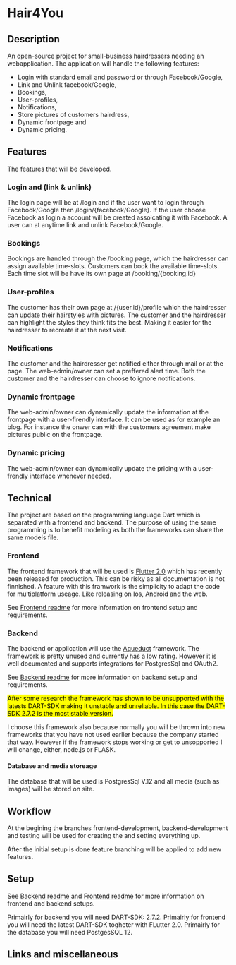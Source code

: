 # Hair4You

## Description
An open-source project for small-business hairdressers needing an webapplication.
The application will handle the following features: 

* Login with standard email and password or through Facebook/Google,
* Link and Unlink facebook/Google,
* Bookings, 
* User-profiles, 
* Notifications,
* Store pictures of customers hairdress,
* Dynamic frontpage and 
* Dynamic pricing. 

## Features
The features that will be developed.

### Login and (link & unlink)
The login page will be at /login and if the user want to login through Facebook/Google then /login/{facebook/Google}.
If the user choose Facebook as login a account will be created assoicating it with Facebook. 
A user can at anytime link and unlink Facebook/Google.

### Bookings
Bookings are handled through the /booking page, which the hairdresser can assign available time-slots.
Customers can book the available time-slots.
Each time slot will be have its own page at /booking/{booking.id} 

### User-profiles
The customer has their own page at /{user.id}/profile which the hairdresser can update their hairstyles with pictures. The customer and the hairdresser can highlight the styles they think fits the best. Making it easier for the hairdresser to recreate it at the next visit. 

### Notifications
The customer and the hairdresser get notified either through mail or at the page. 
The web-admin/owner can set a preffered alert time. Both the customer and the hairdresser can choose to ignore notifications.

### Dynamic frontpage
The web-admin/owner can dynamically update the information at the frontpage with a user-firendly interface. It can be used as for example an blog. 
For instance the onwer can with the customers agreement make pictures public on the frontpage. 

### Dynamic pricing
The web-admin/owner can dynamically update the pricing with a user-frendly interface whenever needed. 

## Technical
The project are based on the programming language Dart which is separated with a frontend and backend. 
The purpose of using the same programming is to benefit modeling as both the frameworks can share the same models file. 

### Frontend
The frontend framework that will be used is [Flutter 2.0](https://flutter.dev/) which has recently been released for production. This can be risky as all documentation is not finnished. 
A feature with this framwork is the simplicity to adapt the code for multiplatform useage. Like releasing on Ios, Android and the web.

See [Frontend readme](https://gitlab.liu.se/josat799/tddd27/-/blob/master/frontend/README.md) for more information on frontend setup and requirements.

### Backend
The backend or application will use the [Aqueduct](https://aqueduct.io/) framework. The framework is pretty unused and currently has a low rating. However it is well documented and supports integrations for PostgresSql and OAuth2.

See [Backend readme](https://gitlab.liu.se/josat799/tddd27/-/blob/master/backend/README.md) for more information on backend setup and requirements.

<mark>After some research the framework has shown to be unsupported with the latests DART-SDK making it unstable and unreliable. In this case the DART-SDK 2.7.2 is the most stable version.</mark>

I choose this framework also because normally you will be thrown into new frameworks that you have not used earlier because the company started that way. However if the framework stops working or get to unsopported I will change, either, node.js or FLASK. 

#### Database and media storeage
The database that will be used is PostgresSql V.12 and all media (such as images) will be stored on site.

## Workflow
At the begining the branches frontend-development, backend-development and testing will be used for creating the and setting everything up.

After the initial setup is done feature branching will be applied to add new features.

## Setup
See [Backend readme](https://gitlab.liu.se/josat799/tddd27/-/blob/master/backend/README.md) and [Frontend readme](https://gitlab.liu.se/josat799/tddd27/-/blob/master/frontend/README.md) for more information on frontend and backend setups.

Primairly for backend you will need DART-SDK: 2.7.2.
Primairly for frontend you will need the latest DART-SDK togheter with FLutter 2.0.
Primairly for the database you will need PostgesSQL 12.

## Links and miscellaneous


